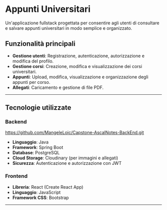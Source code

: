# Appunti Universitari

Un'applicazione fullstack progettata per consentire agli utenti di consultare e salvare appunti universitari in modo semplice e organizzato.

## Funzionalità principali

- **Gestione utenti**: Registrazione, autenticazione, autorizzazione e modifica del profilo.
- **Gestione corsi**: Creazione, modifica e visualizzazione dei corsi universitari.
- **Appunti**: Upload, modifica, visualizzazione e organizzazione degli appunti per corso.
- **Allegati**: Caricamento e gestione di file PDF.


---

## Tecnologie utilizzate

### Backend
https://github.com/MangeleLoic/Capstone-AscalNotes-BackEnd.git
- **Linguaggio**: Java
- **Framework**: Spring Boot
- **Database**: PostgreSQL
- **Cloud Storage**: Cloudinary (per immagini e allegati)
- **Sicurezza**: Autenticazione e autorizzazione con JWT

### Frontend
- **Libreria**: React (Create React App)
- **Linguaggio**: JavaScript
- **Framework CSS**: Bootstrap


---
   
